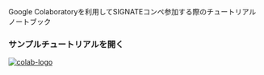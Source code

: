 Google Colaboratoryを利用してSIGNATEコンペ参加する際のチュートリアルノートブック

### サンプルチュートリアルを開く
<a href="https://colab.research.google.com/github/signatelab/colaboratory/blob/master/tutorials/SIGNATE_Tutorial_for_Colaboratory.ipynb" target="_blank"><img alt="colab-logo" src="https://colab.research.google.com/assets/colab-badge.svg"></a>

